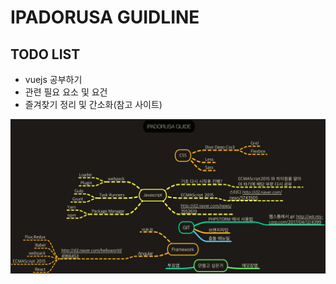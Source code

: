 # IPADORUSA GUIDLINE

## TODO LIST
- vuejs 공부하기
- 관련 필요 요소 및 요건
- 즐겨찾기 정리 및 간소화(참고 사이트)
<img src="https://github.com/ipadorusa/2017_list/blob/master/img/ipadorusa_guide.png?raw=true">

